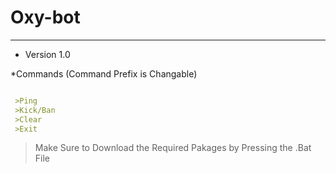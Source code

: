 # Oxy-bot
---
* Version 1.0

*Commands (Command Prefix is Changable)
```markdown

 >Ping 
 >Kick/Ban
 >Clear
 >Exit 

```
>Make Sure to Download the Required Pakages by Pressing the .Bat File
